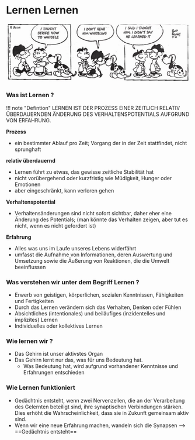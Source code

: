 # Lernen Lernen

![Comic about learning](./figures/teaching_learning.jpg)

### Was ist Lernen ?

!!! note "Defintion"
    LERNEN IST DER PROZESS EINER ZEITLICH RELATIV ÜBERDAUERNDEN ÄNDERUNG DES VERHALTENSPOTENTIALS AUFGRUND VON ERFAHRUNG.

**Prozess**

* ein bestimmter Ablauf pro Zeit; Vorgang der in der Zeit stattfindet, nicht sprunghaft

**relativ überdauernd**

* Lernen führt zu etwas, das gewisse zeitliche Stabilität hat
* nicht vorübergehend oder kurzfristig wie Müdigkeit, Hunger oder Emotionen
* aber eingeschränkt, kann verloren gehen

**Verhaltenspotential**  

* Verhaltensänderungen sind nicht sofort sichtbar, daher eher eine Änderung des Potentials; (man könnte das Verhalten zeigen, aber tut es nicht, wenn es nicht gefordert ist)

**Erfahrung**

* Alles was uns im Laufe unseres Lebens widerfährt
* umfasst die Aufnahme von Informationen, deren Auswertung und Umsetzung sowie die Äußerung von Reaktionen, die die Umwelt beeinflussen

### Was verstehen wir unter dem Begriff Lernen ?

* Erwerb von geistigen, körperlichen, sozialen Kenntnissen, Fähigkeiten und Fertigkeiten
* Durch das Lernen verändern sich das Verhalten, Denken oder Fühlen
* Absichtliches (intentionales) und beiläufiges (inzidentelles und implizites) Lernen
* Individuelles oder kollektives Lernen


### Wie lernen wir ?

* Das Gehirn ist unser aktivstes Organ
* Das Gehirn lernt nur das, was für uns Bedeutung hat.
  * Was Bedeutung hat, wird aufgrund vorhandener Kenntnisse und Erfahrungen entschieden

### Wie Lernen funktioniert

* Gedächtnis entsteht, wenn zwei Nervenzellen, die an der Verarbeitung des Gelernten beteiligt sind, ihre synaptischen Verbindungen stärken. Dies erhöht die Wahrscheinlichkeit, dass sie in Zukunft gemeinsam aktiv sind.
* Wenn wir eine neue Erfahrung machen, wandeln sich die Synapsen --> ==Gedächtnis entsteht==